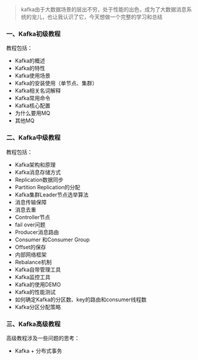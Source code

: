 > kafka由于大数据场景的层出不穷，处于性能的出色，成为了大数据消息系统的宠儿，也让我认识了它，今天想做一个完整的学习和总结

### 一、Kafka初级教程
教程包括：
- Kafka的概述
- Kafka的特性
- Kafka使用场景
- Kafka的安装使用（单节点、集群）
- Kafka相关名词解释
- Kafka常用命令
- Kafka核心配置
- 为什么要用MQ
- 其他MQ


### 二、Kafka中级教程
教程包括：
- Kafka架构和原理
- Kafka消息存储方式
- Replication数据同步
- Partition Replication的分配
- Kafka集群Leader节点选举算法
- 消息传输保障
- 消息去重
- Controller节点
- fail over问题
- Producer消息路由
- Consumer 和Consumer Group
- Offset的保存
- 内部网络框架
- Rebalance机制
- Kafka自带管理工具
- Kafka监控工具
- Kafka的使用DEMO
- Kafka的性能测试
- 如何确定Kafka的分区数、key的路由和consumer线程数
- Kafka分区分配策略

### 三、Kafka高级教程
高级教程涉及一些问题的思考：
- Kafka + 分布式事务
